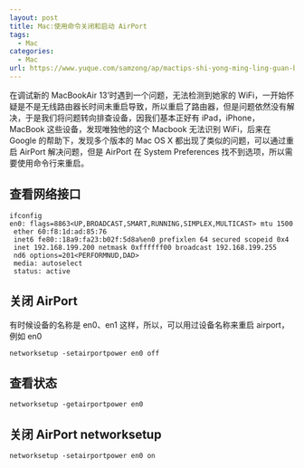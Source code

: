 ```yaml
---
layout: post
title: Mac:使用命令关闭和启动 AirPort
tags:
  - Mac
categories:
  - Mac
url: https://www.yuque.com/samzong/ap/mactips-shi-yong-ming-ling-guan-bi-he-qi-dongairpo-4701029
---
```


在调试新的 MacBookAir 13’时遇到一个问题，无法检测到她家的 WiFi，一开始怀疑是不是无线路由器长时间未重启导致，所以重启了路由器，但是问题依然没有解决，于是我们将问题转向排查设备，因我们基本正好有 iPad，iPhone，MacBook 这些设备，发现唯独他的这个 Macbook 无法识别 WiFi，后来在 Google 的帮助下，发现多个版本的 Mac OS X 都出现了类似的问题，可以通过重启 AirPort 解决问题，但是 AirPort 在 System Preferences 找不到选项，所以需要使用命令行来重启。

## 查看网络接口

    ifconfig
    en0: flags=8863<UP,BROADCAST,SMART,RUNNING,SIMPLEX,MULTICAST> mtu 1500
     ether 60:f8:1d:ad:85:76
     inet6 fe80::18a9:fa23:b02f:5d8a%en0 prefixlen 64 secured scopeid 0x4
     inet 192.168.199.200 netmask 0xffffff00 broadcast 192.168.199.255
     nd6 options=201<PERFORMNUD,DAD>
     media: autoselect
     status: active

## 关闭 AirPort

有时候设备的名称是 en0、en1 这样，所以，可以用过设备名称来重启 airport，例如 en0

    networksetup -setairportpower en0 off

## 查看状态

    networksetup -getairportpower en0

## 关闭 AirPort networksetup

    networksetup -setairportpower en0 on
